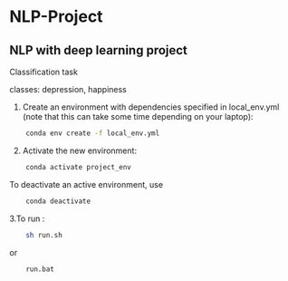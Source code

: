 # NLP-Project

## NLP with deep learning  project 

Classification task

classes: depression, happiness


1. Create an environment with dependencies specified in local_env.yml (note that this can take some time depending on your laptop):

```bash
    conda env create -f local_env.yml
```

2. Activate the new environment:
```bash   
    conda activate project_env
```

   To deactivate an active environment, use

```bash   
    conda deactivate
```
3.To run :

```bash
    sh run.sh 
```

or 

```bash
    run.bat
```